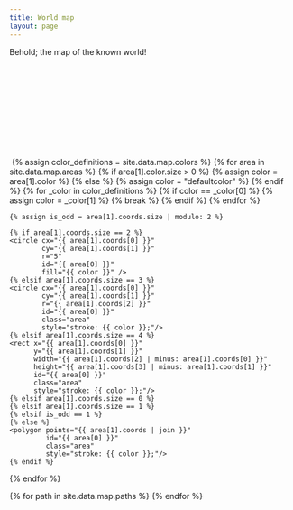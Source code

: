 ```yaml
---
title: World map
layout: page
---
```


Behold; the map of the known world!

<svg version="1.1"
     baseProfile="full"
     id="worldmap"
     xmlns="http://www.w3.org/2000/svg"
     xmlns:xlink="http://www.w3.org/1999/xlink">
  <style type="text/css">
  circle, rect, polygon {
    visibility: hidden;
  }

  circle:target, rect:target, polygon:target {
    visibility: visible;
  }

  .area {
    stroke-dasharray: 5,5;
    stroke-width: 3;
    fill: transparent;
  }

  .path {
    visibility: visible;
    stroke-dasharray: 2,2;
    stroke-width: 3;
    stroke: magenta;
    fill: transparent;
  }
  </style>
  <image x="0" y="0" id="worldmapimage" xlink:href="{{ site.data.map.map_location }}" />
  {% assign color_definitions = site.data.map.colors %}
  {% for area in site.data.map.areas %}
    {% if area[1].color.size > 0 %}
      {% assign color = area[1].color %}
    {% else %}
      {% assign color = "defaultcolor" %}
    {% endif %}
    {% for _color in color_definitions %}
      {% if color == _color[0] %}
        {% assign color = _color[1] %}
        {% break %}
      {% endif %}
    {% endfor %}

    {% assign is_odd = area[1].coords.size | modulo: 2 %}

    {% if area[1].coords.size == 2 %}
    <circle cx="{{ area[1].coords[0] }}" 
            cy="{{ area[1].coords[1] }}" 
            r="5" 
            id="{{ area[0] }}"
            fill="{{ color }}" />
    {% elsif area[1].coords.size == 3 %}
    <circle cx="{{ area[1].coords[0] }}" 
            cy="{{ area[1].coords[1] }}" 
            r="{{ area[1].coords[2] }}" 
            id="{{ area[0] }}"
            class="area"
            style="stroke: {{ color }};"/>
    {% elsif area[1].coords.size == 4 %}
    <rect x="{{ area[1].coords[0] }}"
          y="{{ area[1].coords[1] }}"
          width="{{ area[1].coords[2] | minus: area[1].coords[0] }}"
          height="{{ area[1].coords[3] | minus: area[1].coords[1] }}"
          id="{{ area[0] }}"
          class="area"
          style="stroke: {{ color }};"/>
    {% elsif area[1].coords.size == 0 %}
    {% elsif area[1].coords.size == 1 %}
    {% elsif is_odd == 1 %}
    {% else %}
    <polygon points="{{ area[1].coords | join }}"
             id="{{ area[0] }}"
             class="area"
             style="stroke: {{ color }};"/>
    {% endif %}
  {% endfor %}

  {% for path in site.data.map.paths %}
    <polyline points="{{ path[1].coords | join }}"
              id="{{ path[0] }}"
              class="path" />
  {% endfor %}
</svg>

<script>
//<![CDATA[
var mapImage = document.getElementById("worldmapimage");
var theMap = document.getElementById("worldmap");
var imgObj = new Image();
imgObj.onload = function() {
  mapImage.setAttribute("height", imgObj.height);
  mapImage.setAttribute("width", imgObj.width);
  theMap.setAttribute("viewBox", "0 0 " + imgObj.width + " " + imgObj.height);
}
imgObj.src = mapImage.getAttributeNS("http://www.w3.org/1999/xlink", "href");

if (window.location.hash.match(/^#p?\d+(,\d+)*,?$/)) {
  var points = window.location.hash.replace(/,/g, ' ');
  points = points.substring(1);

  if (points[0] == 'p') {
    points = points.substring(1);
    points = points.split(" ");
    var command = "M " + points[0] + " " + points[1];
    for (var i = 2; i < points.length; ) {
      command += " L " + points[i++] + " " + points[i++];
    }
    var path = document.createElementNS("http://www.w3.org/2000/svg", "polyline");
    //path.setAttribute("d", command);
    path.setAttribute("points", points);
    /*
    path.style.visibility = "visible";
    path.style.stroke = "{{ site.data.map.colors.defaultcolor }}";
    path.style.strokeWidth = "3";
    path.style.strokeDasharray = "5,5";
    path.style.fill = "transparent";
    */
    path.classList.add("path");
    theMap.appendChild(path);
  }
  else {
    var area = document.createElementNS("http://www.w3.org/2000/svg", "polygon");
    area.style.visibility = "visible";
    area.style.fill = "{{ site.data.map.colors.defaultcolor }}";
    area.setAttribute("points", points);
    theMap.appendChild(area);
  }
}
//]]>
</script>
